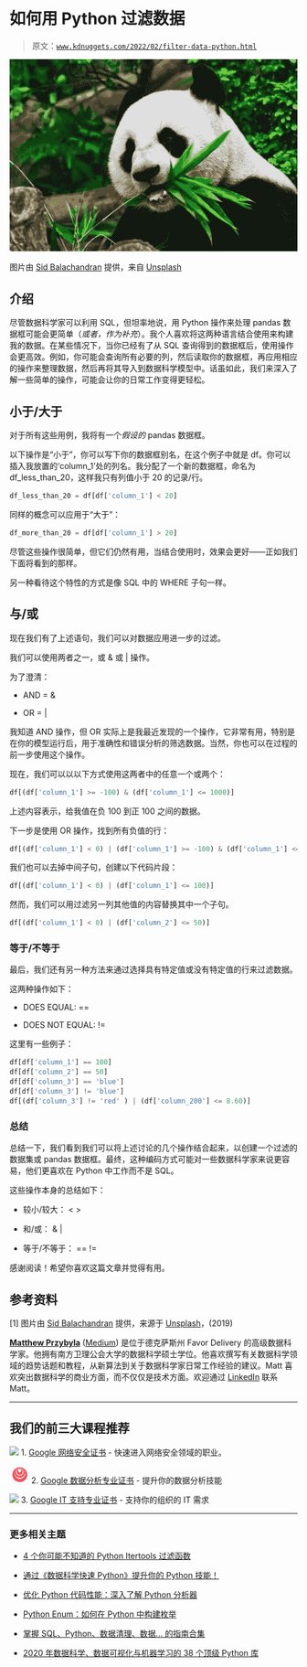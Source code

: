 # 如何用 Python 过滤数据

> 原文：[`www.kdnuggets.com/2022/02/filter-data-python.html`](https://www.kdnuggets.com/2022/02/filter-data-python.html)

![如何用 Python 过滤数据](img/2f796a4aaf9eb4ff7a2018725b22b59a.png)

图片由 [Sid Balachandran](https://unsplash.com/@itookthose?utm_source=unsplash&utm_medium=referral&utm_content=creditCopyText) 提供，来自 [Unsplash](https://unsplash.com/s/photos/pandas?utm_source=unsplash&utm_medium=referral&utm_content=creditCopyText)

## **介绍**

尽管数据科学家可以利用 SQL，但坦率地说，用 Python 操作来处理 pandas 数据框可能会更简单（*或者，作为补充*）。我个人喜欢将这两种语言结合使用来构建我的数据。在某些情况下，当你已经有了从 SQL 查询得到的数据框后，使用操作会更高效。例如，你可能会查询所有必要的列，然后读取你的数据框，再应用相应的操作来整理数据，然后再将其导入到数据科学模型中。话虽如此，我们来深入了解一些简单的操作，可能会让你的日常工作变得更轻松。

## **小于/大于**

对于所有这些用例，我将有一个*假设的* pandas 数据框。

以下操作是“小于”，你可以写下你的数据框别名，在这个例子中就是 df。你可以插入我放置的‘column_1’处的列名。我分配了一个新的数据框，命名为 df_less_than_20，这样我只有列值小于 20 的记录/行。

```py
df_less_than_20 = df[df['column_1'] < 20]
```

同样的概念可以应用于“大于”：

```py
df_more_than_20 = df[df['column_1'] > 20]
```

尽管这些操作很简单，但它们仍然有用，当结合使用时，效果会更好——正如我们下面将看到的那样。

另一种看待这个特性的方式是像 SQL 中的 WHERE 子句一样。

## **与/或**

现在我们有了上述语句，我们可以对数据应用进一步的过滤。

我们可以使用两者之一，或 & 或 | 操作。

为了澄清：

+   AND = &

+   OR = |

我知道 AND 操作，但 OR 实际上是我最近发现的一个操作，它非常有用，特别是在你的模型运行后，用于准确性和错误分析的筛选数据。当然，你也可以在过程的前一步使用这个操作。

现在，我们可以以以下方式使用这两者中的任意一个或两个：

```py
df[(df['column_1'] >= -100) & (df['column_1'] <= 1000)]
```

上述内容表示，给我值在负 100 到正 100 之间的数据。

下一步是使用 OR 操作，找到所有负值的行：

```py
df[(df['column_1'] < 0) | (df['column_1'] >= -100) & (df['column_1'] <= 100)]
```

我们也可以去掉中间子句，创建以下代码片段：

```py
df[(df['column_1'] < 0) | (df['column_1'] <= 100)]
```

然而，我们可以用过滤另一列其他值的内容替换其中一个子句。

```py
df[(df['column_1'] < 0) | (df['column_2'] <= 50)]
```

### **等于/不等于**

最后，我们还有另一种方法来通过选择具有特定值或没有特定值的行来过滤数据。

这两种操作如下：

+   DOES EQUAL: ==

+   DOES NOT EQUAL: !=

这里有一些例子：

```py
df[df['column_1'] == 100]
df[df['column_2'] == 50]
df[df['column_3'] == 'blue']
df[df['column_3'] != 'blue']
df[(df['column_3'] != 'red' ) | (df['column_200'] <= 8.60)]
```

### **总结**

总结一下，我们看到我们可以将上述讨论的几个操作结合起来，以创建一个过滤的数据集或 pandas 数据框。最终，这种编码方式可能对一些数据科学家来说更容易，他们更喜欢在 Python 中工作而不是 SQL。

这些操作本身的总结如下：

+   较小/较大： < >

+   和/或： & |

+   等于/不等于： == !=

感谢阅读！希望你喜欢这篇文章并觉得有用。

## **参考资料**

[1] 图片由 [Sid Balachandran](https://unsplash.com/@itookthose?utm_source=unsplash&utm_medium=referral&utm_content=creditCopyText) 提供，来源于 [Unsplash](https://unsplash.com/s/photos/pandas?utm_source=unsplash&utm_medium=referral&utm_content=creditCopyText)，(2019)

**[Matthew Przybyla](https://www.linkedin.com/in/matthew-przybyla-0a095b31/)** ([Medium](https://datascience2.medium.com/)) 是位于德克萨斯州 Favor Delivery 的高级数据科学家。他拥有南方卫理公会大学的数据科学硕士学位。他喜欢撰写有关数据科学领域的趋势话题和教程，从新算法到关于数据科学家日常工作经验的建议。Matt 喜欢突出数据科学的商业方面，而不仅仅是技术方面。欢迎通过 [LinkedIn](https://www.linkedin.com/in/matthew-przybyla-0a095b31) 联系 Matt。

* * *

## 我们的前三大课程推荐

![](img/0244c01ba9267c002ef39d4907e0b8fb.png) 1\. [Google 网络安全证书](https://www.kdnuggets.com/google-cybersecurity) - 快速进入网络安全领域的职业。

![](img/e225c49c3c91745821c8c0368bf04711.png) 2\. [Google 数据分析专业证书](https://www.kdnuggets.com/google-data-analytics) - 提升你的数据分析技能

![](img/0244c01ba9267c002ef39d4907e0b8fb.png) 3\. [Google IT 支持专业证书](https://www.kdnuggets.com/google-itsupport) - 支持你的组织的 IT 需求

* * *

### 更多相关主题

+   [4 个你可能不知道的 Python Itertools 过滤函数](https://www.kdnuggets.com/2023/08/4-python-itertools-filter-functions-probably-didnt-know.html)

+   [通过《数据科学快速 Python》提升你的 Python 技能！](https://www.kdnuggets.com/2022/06/manning-step-python-game-fast-python-data-science.html)

+   [优化 Python 代码性能：深入了解 Python 分析器](https://www.kdnuggets.com/2023/02/optimizing-python-code-performance-deep-dive-python-profilers.html)

+   [Python Enum：如何在 Python 中构建枚举](https://www.kdnuggets.com/python-enum-how-to-build-enumerations-in-python)

+   [掌握 SQL、Python、数据清理、数据… 的指南合集](https://www.kdnuggets.com/collection-of-guides-on-mastering-sql-python-data-cleaning-data-wrangling-and-exploratory-data-analysis)

+   [2020 年数据科学、数据可视化与机器学习的 38 个顶级 Python 库](https://www.kdnuggets.com/2020/11/top-python-libraries-data-science-data-visualization-machine-learning.html)
